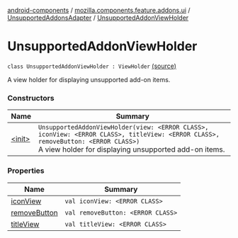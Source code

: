 [android-components](../../../index.md) / [mozilla.components.feature.addons.ui](../../index.md) / [UnsupportedAddonsAdapter](../index.md) / [UnsupportedAddonViewHolder](./index.md)

# UnsupportedAddonViewHolder

`class UnsupportedAddonViewHolder : ViewHolder` [(source)](https://github.com/mozilla-mobile/android-components/blob/master/components/feature/addons/src/main/java/mozilla/components/feature/addons/ui/UnsupportedAddonsAdapter.kt#L89)

A view holder for displaying unsupported add-on items.

### Constructors

| Name | Summary |
|---|---|
| [&lt;init&gt;](-init-.md) | `UnsupportedAddonViewHolder(view: <ERROR CLASS>, iconView: <ERROR CLASS>, titleView: <ERROR CLASS>, removeButton: <ERROR CLASS>)`<br>A view holder for displaying unsupported add-on items. |

### Properties

| Name | Summary |
|---|---|
| [iconView](icon-view.md) | `val iconView: <ERROR CLASS>` |
| [removeButton](remove-button.md) | `val removeButton: <ERROR CLASS>` |
| [titleView](title-view.md) | `val titleView: <ERROR CLASS>` |
